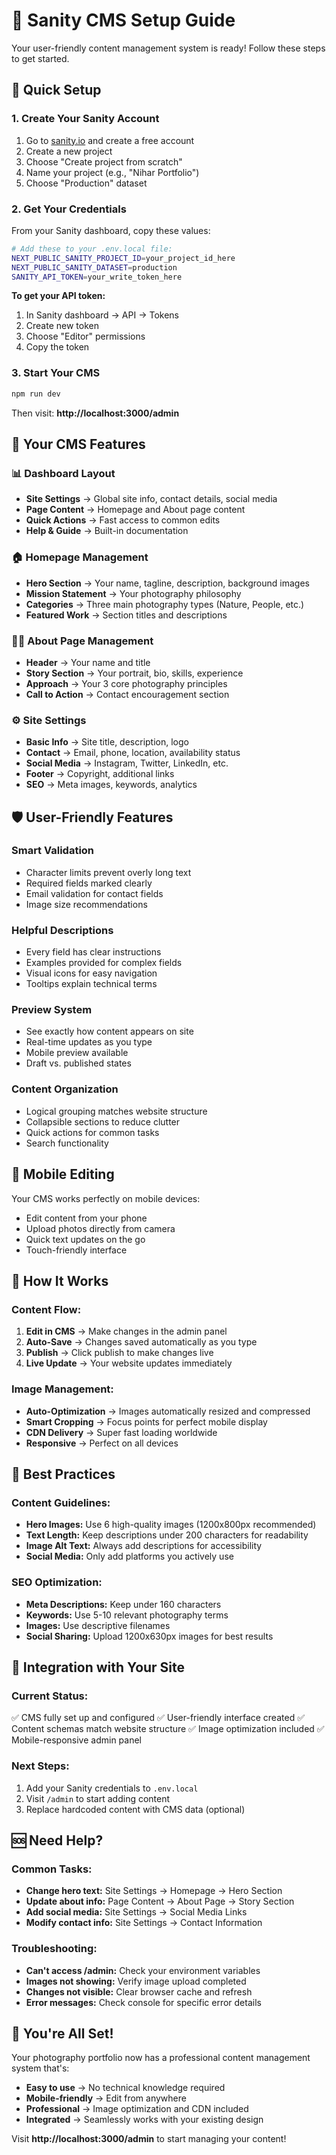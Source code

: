 # 📸 Sanity CMS Setup Guide

Your user-friendly content management system is ready! Follow these steps to get started.

## 🚀 Quick Setup

### 1. Create Your Sanity Account
1. Go to [sanity.io](https://sanity.io) and create a free account
2. Create a new project
3. Choose "Create project from scratch"
4. Name your project (e.g., "Nihar Portfolio")
5. Choose "Production" dataset

### 2. Get Your Credentials
From your Sanity dashboard, copy these values:

```bash
# Add these to your .env.local file:
NEXT_PUBLIC_SANITY_PROJECT_ID=your_project_id_here
NEXT_PUBLIC_SANITY_DATASET=production
SANITY_API_TOKEN=your_write_token_here
```

**To get your API token:**
1. In Sanity dashboard → API → Tokens
2. Create new token
3. Choose "Editor" permissions
4. Copy the token

### 3. Start Your CMS
```bash
npm run dev
```

Then visit: **http://localhost:3000/admin**

## 🎨 Your CMS Features

### **📊 Dashboard Layout**
- **Site Settings** → Global site info, contact details, social media
- **Page Content** → Homepage and About page content
- **Quick Actions** → Fast access to common edits
- **Help & Guide** → Built-in documentation

### **🏠 Homepage Management**
- **Hero Section** → Your name, tagline, description, background images
- **Mission Statement** → Your photography philosophy 
- **Categories** → Three main photography types (Nature, People, etc.)
- **Featured Work** → Section titles and descriptions

### **👨‍💼 About Page Management**
- **Header** → Your name and title
- **Story Section** → Your portrait, bio, skills, experience
- **Approach** → Your 3 core photography principles
- **Call to Action** → Contact encouragement section

### **⚙️ Site Settings**
- **Basic Info** → Site title, description, logo
- **Contact** → Email, phone, location, availability status
- **Social Media** → Instagram, Twitter, LinkedIn, etc.
- **Footer** → Copyright, additional links
- **SEO** → Meta images, keywords, analytics

## 🛡️ User-Friendly Features

### **Smart Validation**
- Character limits prevent overly long text
- Required fields marked clearly
- Email validation for contact fields
- Image size recommendations

### **Helpful Descriptions**
- Every field has clear instructions
- Examples provided for complex fields
- Visual icons for easy navigation
- Tooltips explain technical terms

### **Preview System**
- See exactly how content appears on site
- Real-time updates as you type
- Mobile preview available
- Draft vs. published states

### **Content Organization**
- Logical grouping matches website structure
- Collapsible sections to reduce clutter
- Quick actions for common tasks
- Search functionality

## 📱 Mobile Editing

Your CMS works perfectly on mobile devices:
- Edit content from your phone
- Upload photos directly from camera
- Quick text updates on the go
- Touch-friendly interface

## 🔄 How It Works

### **Content Flow:**
1. **Edit in CMS** → Make changes in the admin panel
2. **Auto-Save** → Changes saved automatically as you type
3. **Publish** → Click publish to make changes live
4. **Live Update** → Your website updates immediately

### **Image Management:**
- **Auto-Optimization** → Images automatically resized and compressed
- **Smart Cropping** → Focus points for perfect mobile display
- **CDN Delivery** → Super fast loading worldwide
- **Responsive** → Perfect on all devices

## 🎯 Best Practices

### **Content Guidelines:**
- **Hero Images:** Use 6 high-quality images (1200x800px recommended)
- **Text Length:** Keep descriptions under 200 characters for readability
- **Image Alt Text:** Always add descriptions for accessibility
- **Social Media:** Only add platforms you actively use

### **SEO Optimization:**
- **Meta Descriptions:** Keep under 160 characters
- **Keywords:** Use 5-10 relevant photography terms
- **Images:** Use descriptive filenames
- **Social Sharing:** Upload 1200x630px images for best results

## 🔧 Integration with Your Site

### **Current Status:**
✅ CMS fully set up and configured
✅ User-friendly interface created
✅ Content schemas match website structure
✅ Image optimization included
✅ Mobile-responsive admin panel

### **Next Steps:**
1. Add your Sanity credentials to `.env.local`
2. Visit `/admin` to start adding content
3. Replace hardcoded content with CMS data (optional)

## 🆘 Need Help?

### **Common Tasks:**
- **Change hero text:** Site Settings → Homepage → Hero Section
- **Update about info:** Page Content → About Page → Story Section
- **Add social media:** Site Settings → Social Media Links
- **Modify contact info:** Site Settings → Contact Information

### **Troubleshooting:**
- **Can't access /admin:** Check your environment variables
- **Images not showing:** Verify image upload completed
- **Changes not visible:** Clear browser cache and refresh
- **Error messages:** Check console for specific error details

## 🎊 You're All Set!

Your photography portfolio now has a professional content management system that's:
- **Easy to use** → No technical knowledge required
- **Mobile-friendly** → Edit from anywhere
- **Professional** → Image optimization and CDN included
- **Integrated** → Seamlessly works with your existing design

Visit **http://localhost:3000/admin** to start managing your content!

